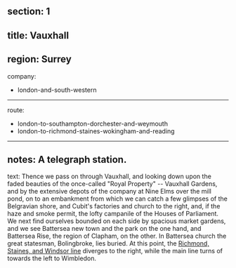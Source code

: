 section: 1
----
title: Vauxhall
----
region: Surrey
----
company:
- london-and-south-western
----
route:
- london-to-southampton-dorchester-and-weymouth
- london-to-richmond-staines-wokingham-and-reading
----
notes: A telegraph station.
----
text: Thence we pass on through Vauxhall, and looking down upon the faded beauties of the once-called "Royal Property" -- Vauxhall Gardens, and by the extensive depots of the company at Nine Elms over the mill pond, on to an embankment from which we can catch a few glimpses of the Belgravian shore, and Cubit's factories and church to the right, and, if the haze and smoke permit, the lofty campanile of the Houses of Parliament. We next find ourselves bounded on each side by spacious market gardens, and we see Battersea new town and the park on the one hand, and Battersea Rise, the region of Clapham, on the other. In Battersea church the great statesman, Bolingbroke, lies buried. At this point, the [Richmond, Staines, and Windsor line](/routes/london-to-richmond-staines-wokingham-and-reading) diverges to the right, while the main line turns of towards the left to Wimbledon.
